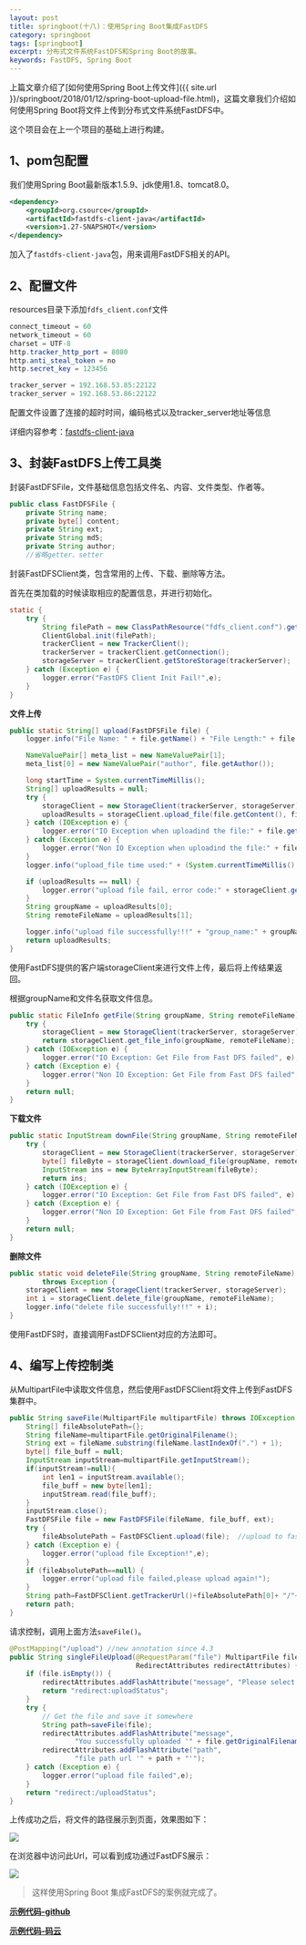 ```yaml
---
layout: post
title: springboot(十八)：使用Spring Boot集成FastDFS
category: springboot
tags: [springboot]
excerpt: 分布式文件系统FastDFS和Spring Boot的故事。
keywords: FastDFS, Spring Boot
---
```


上篇文章介绍了[如何使用Spring Boot上传文件]({{ site.url }}/springboot/2018/01/12/spring-boot-upload-file.html)，这篇文章我们介绍如何使用Spring Boot将文件上传到分布式文件系统FastDFS中。

这个项目会在上一个项目的基础上进行构建。

## 1、pom包配置

我们使用Spring Boot最新版本1.5.9、jdk使用1.8、tomcat8.0。

``` xml
<dependency>
    <groupId>org.csource</groupId>
    <artifactId>fastdfs-client-java</artifactId>
    <version>1.27-SNAPSHOT</version>
</dependency>
```

加入了`fastdfs-client-java`包，用来调用FastDFS相关的API。


## 2、配置文件

resources目录下添加`fdfs_client.conf`文件

``` java
connect_timeout = 60
network_timeout = 60
charset = UTF-8
http.tracker_http_port = 8080
http.anti_steal_token = no
http.secret_key = 123456

tracker_server = 192.168.53.85:22122
tracker_server = 192.168.53.86:22122
```

配置文件设置了连接的超时时间，编码格式以及tracker_server地址等信息

详细内容参考：[fastdfs-client-java](https://github.com/happyfish100/fastdfs-client-java)

## 3、封装FastDFS上传工具类

封装FastDFSFile，文件基础信息包括文件名、内容、文件类型、作者等。

``` java
public class FastDFSFile {
    private String name;
    private byte[] content;
    private String ext;
    private String md5;
    private String author;
    //省略getter、setter
```

封装FastDFSClient类，包含常用的上传、下载、删除等方法。

首先在类加载的时候读取相应的配置信息，并进行初始化。

``` java
static {
    try {
        String filePath = new ClassPathResource("fdfs_client.conf").getFile().getAbsolutePath();;
        ClientGlobal.init(filePath);
        trackerClient = new TrackerClient();
        trackerServer = trackerClient.getConnection();
        storageServer = trackerClient.getStoreStorage(trackerServer);
    } catch (Exception e) {
        logger.error("FastDFS Client Init Fail!",e);
    }
}
```

**文件上传**

``` java
public static String[] upload(FastDFSFile file) {
    logger.info("File Name: " + file.getName() + "File Length:" + file.getContent().length);

    NameValuePair[] meta_list = new NameValuePair[1];
    meta_list[0] = new NameValuePair("author", file.getAuthor());

    long startTime = System.currentTimeMillis();
    String[] uploadResults = null;
    try {
        storageClient = new StorageClient(trackerServer, storageServer);
        uploadResults = storageClient.upload_file(file.getContent(), file.getExt(), meta_list);
    } catch (IOException e) {
        logger.error("IO Exception when uploadind the file:" + file.getName(), e);
    } catch (Exception e) {
        logger.error("Non IO Exception when uploadind the file:" + file.getName(), e);
    }
    logger.info("upload_file time used:" + (System.currentTimeMillis() - startTime) + " ms");

    if (uploadResults == null) {
        logger.error("upload file fail, error code:" + storageClient.getErrorCode());
    }
    String groupName = uploadResults[0];
    String remoteFileName = uploadResults[1];

    logger.info("upload file successfully!!!" + "group_name:" + groupName + ", remoteFileName:" + " " + remoteFileName);
    return uploadResults;
}
```

使用FastDFS提供的客户端storageClient来进行文件上传，最后将上传结果返回。

根据groupName和文件名获取文件信息。

``` java
public static FileInfo getFile(String groupName, String remoteFileName) {
    try {
        storageClient = new StorageClient(trackerServer, storageServer);
        return storageClient.get_file_info(groupName, remoteFileName);
    } catch (IOException e) {
        logger.error("IO Exception: Get File from Fast DFS failed", e);
    } catch (Exception e) {
        logger.error("Non IO Exception: Get File from Fast DFS failed", e);
    }
    return null;
}
```

**下载文件**

``` java
public static InputStream downFile(String groupName, String remoteFileName) {
    try {
        storageClient = new StorageClient(trackerServer, storageServer);
        byte[] fileByte = storageClient.download_file(groupName, remoteFileName);
        InputStream ins = new ByteArrayInputStream(fileByte);
        return ins;
    } catch (IOException e) {
        logger.error("IO Exception: Get File from Fast DFS failed", e);
    } catch (Exception e) {
        logger.error("Non IO Exception: Get File from Fast DFS failed", e);
    }
    return null;
}
```

**删除文件**

``` java
public static void deleteFile(String groupName, String remoteFileName)
        throws Exception {
    storageClient = new StorageClient(trackerServer, storageServer);
    int i = storageClient.delete_file(groupName, remoteFileName);
    logger.info("delete file successfully!!!" + i);
}
```

使用FastDFS时，直接调用FastDFSClient对应的方法即可。

## 4、编写上传控制类

从MultipartFile中读取文件信息，然后使用FastDFSClient将文件上传到FastDFS集群中。

``` java
public String saveFile(MultipartFile multipartFile) throws IOException {
    String[] fileAbsolutePath={};
    String fileName=multipartFile.getOriginalFilename();
    String ext = fileName.substring(fileName.lastIndexOf(".") + 1);
    byte[] file_buff = null;
    InputStream inputStream=multipartFile.getInputStream();
    if(inputStream!=null){
        int len1 = inputStream.available();
        file_buff = new byte[len1];
        inputStream.read(file_buff);
    }
    inputStream.close();
    FastDFSFile file = new FastDFSFile(fileName, file_buff, ext);
    try {
        fileAbsolutePath = FastDFSClient.upload(file);  //upload to fastdfs
    } catch (Exception e) {
        logger.error("upload file Exception!",e);
    }
    if (fileAbsolutePath==null) {
        logger.error("upload file failed,please upload again!");
    }
    String path=FastDFSClient.getTrackerUrl()+fileAbsolutePath[0]+ "/"+fileAbsolutePath[1];
    return path;
}
```

请求控制，调用上面方法`saveFile()`。

``` java
@PostMapping("/upload") //new annotation since 4.3
public String singleFileUpload(@RequestParam("file") MultipartFile file,
                               RedirectAttributes redirectAttributes) {
    if (file.isEmpty()) {
        redirectAttributes.addFlashAttribute("message", "Please select a file to upload");
        return "redirect:uploadStatus";
    }
    try {
        // Get the file and save it somewhere
        String path=saveFile(file);
        redirectAttributes.addFlashAttribute("message",
                "You successfully uploaded '" + file.getOriginalFilename() + "'");
        redirectAttributes.addFlashAttribute("path",
                "file path url '" + path + "'");
    } catch (Exception e) {
        logger.error("upload file failed",e);
    }
    return "redirect:/uploadStatus";
}
```

上传成功之后，将文件的路径展示到页面，效果图如下：

![](..//assets/images/2018/fastdfs/fastDfs_sucees.png)

在浏览器中访问此Url，可以看到成功通过FastDFS展示：

![](..//assets/images/2018/fastdfs/fastDfs_pic.png)

> 这样使用Spring Boot 集成FastDFS的案例就完成了。


**[示例代码-github](https://github.com/ityouknow/spring-boot-examples)**

**[示例代码-码云](https://gitee.com/ityouknow/spring-boot-examples)**


